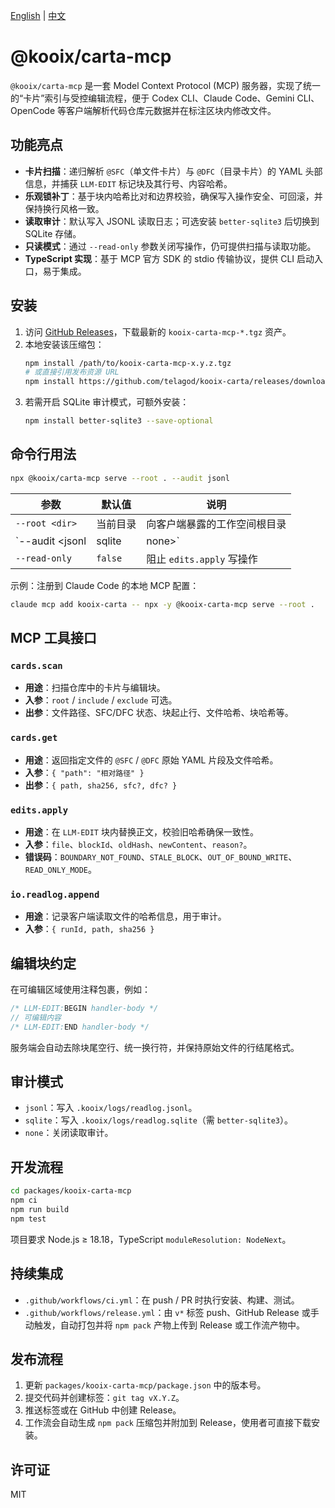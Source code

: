 [English](README.md) | [中文](README.zh-CN.md)

# @kooix/carta-mcp

`@kooix/carta-mcp` 是一套 Model Context Protocol (MCP) 服务器，实现了统一的“卡片”索引与受控编辑流程，便于 Codex CLI、Claude Code、Gemini CLI、OpenCode 等客户端解析代码仓库元数据并在标注区块内修改文件。

## 功能亮点
- **卡片扫描**：递归解析 `@SFC`（单文件卡片）与 `@DFC`（目录卡片）的 YAML 头部信息，并捕获 `LLM-EDIT` 标记块及其行号、内容哈希。
- **乐观锁补丁**：基于块内哈希比对和边界校验，确保写入操作安全、可回滚，并保持换行风格一致。
- **读取审计**：默认写入 JSONL 读取日志；可选安装 `better-sqlite3` 后切换到 SQLite 存储。
- **只读模式**：通过 `--read-only` 参数关闭写操作，仍可提供扫描与读取功能。
- **TypeScript 实现**：基于 MCP 官方 SDK 的 stdio 传输协议，提供 CLI 启动入口，易于集成。

## 安装
1. 访问 [GitHub Releases](https://github.com/telagod/kooix-carta/releases)，下载最新的 `kooix-carta-mcp-*.tgz` 资产。
2. 本地安装该压缩包：
   ```bash
   npm install /path/to/kooix-carta-mcp-x.y.z.tgz
   # 或直接引用发布资源 URL
   npm install https://github.com/telagod/kooix-carta/releases/download/vx.y.z/kooix-carta-mcp-x.y.z.tgz
   ```
3. 若需开启 SQLite 审计模式，可额外安装：
   ```bash
   npm install better-sqlite3 --save-optional
   ```

## 命令行用法
```bash
npx @kooix/carta-mcp serve --root . --audit jsonl
```

| 参数 | 默认值 | 说明 |
| --- | --- | --- |
| `--root <dir>` | 当前目录 | 向客户端暴露的工作空间根目录 |
| `--audit <jsonl|sqlite|none>` | `jsonl` | 读取审计日志去向；SQLite 需安装可选依赖 |
| `--read-only` | `false` | 阻止 `edits.apply` 写操作 |

示例：注册到 Claude Code 的本地 MCP 配置：
```bash
claude mcp add kooix-carta -- npx -y @kooix-carta-mcp serve --root .
```

## MCP 工具接口
### `cards.scan`
- **用途**：扫描仓库中的卡片与编辑块。
- **入参**：`root` / `include` / `exclude` 可选。
- **出参**：文件路径、SFC/DFC 状态、块起止行、文件哈希、块哈希等。

### `cards.get`
- **用途**：返回指定文件的 `@SFC` / `@DFC` 原始 YAML 片段及文件哈希。
- **入参**：`{ "path": "相对路径" }`
- **出参**：`{ path, sha256, sfc?, dfc? }`

### `edits.apply`
- **用途**：在 `LLM-EDIT` 块内替换正文，校验旧哈希确保一致性。
- **入参**：`file`、`blockId`、`oldHash`、`newContent`、`reason?`。
- **错误码**：`BOUNDARY_NOT_FOUND`、`STALE_BLOCK`、`OUT_OF_BOUND_WRITE`、`READ_ONLY_MODE`。

### `io.readlog.append`
- **用途**：记录客户端读取文件的哈希信息，用于审计。
- **入参**：`{ runId, path, sha256 }`

## 编辑块约定
在可编辑区域使用注释包裹，例如：
```ts
/* LLM-EDIT:BEGIN handler-body */
// 可编辑内容
/* LLM-EDIT:END handler-body */
```
服务端会自动去除块尾空行、统一换行符，并保持原始文件的行结尾格式。

## 审计模式
- `jsonl`：写入 `.kooix/logs/readlog.jsonl`。
- `sqlite`：写入 `.kooix/logs/readlog.sqlite`（需 `better-sqlite3`）。
- `none`：关闭读取审计。

## 开发流程
```bash
cd packages/kooix-carta-mcp
npm ci
npm run build
npm test
```
项目要求 Node.js ≥ 18.18，TypeScript `moduleResolution: NodeNext`。

## 持续集成
- `.github/workflows/ci.yml`：在 push / PR 时执行安装、构建、测试。
- `.github/workflows/release.yml`：由 `v*` 标签 push、GitHub Release 或手动触发，自动打包并将 `npm pack` 产物上传到 Release 或工作流产物中。

## 发布流程
1. 更新 `packages/kooix-carta-mcp/package.json` 中的版本号。
2. 提交代码并创建标签：`git tag vX.Y.Z`。
3. 推送标签或在 GitHub 中创建 Release。
4. 工作流会自动生成 `npm pack` 压缩包并附加到 Release，使用者可直接下载安装。

## 许可证
MIT
